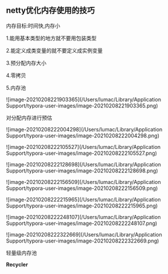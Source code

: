 ## netty优化内存使用的技巧

内存目标:时间快,内存小

1.能用基本类型的地方就不要用包装类型

2.能定义成类变量的就不要定义成实例变量

3.预分配内存大小

4.零拷贝

5.内存池

![image-20210208221903365](/Users/lumac/Library/Application Support/typora-user-images/image-20210208221903365.png)

对分配内存进行预估

![image-20210208222004298](/Users/lumac/Library/Application Support/typora-user-images/image-20210208222004298.png)

![image-20210208222105527](/Users/lumac/Library/Application Support/typora-user-images/image-20210208222105527.png)

![image-20210208222128698](/Users/lumac/Library/Application Support/typora-user-images/image-20210208222128698.png)

![image-20210208222156509](/Users/lumac/Library/Application Support/typora-user-images/image-20210208222156509.png)

![image-20210208222215965](/Users/lumac/Library/Application Support/typora-user-images/image-20210208222215965.png)

![image-20210208222248107](/Users/lumac/Library/Application Support/typora-user-images/image-20210208222248107.png)

![image-20210208222322669](/Users/lumac/Library/Application Support/typora-user-images/image-20210208222322669.png)

轻量级内存池

**Recycler**